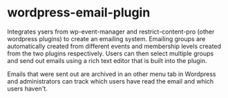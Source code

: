 # wordpress-email-plugin

Integrates ysers from wp-event-manager and restrict-content-pro (other wordpress plugins) to create an emailing system. Emailing groups are automatically created from different events and membership levels created from the two plugins respectively. Users can then select multiple groups and send out emails using a rich text editor that is built into the plugin.

Emails that were sent out are archived in an other menu tab in Wordpress and administrators can track which users have read the email and which users haven't.
